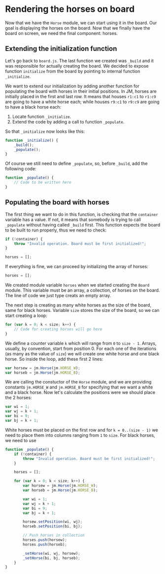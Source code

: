 # Rendering the horses on board

Now that we have the `Horse` module, we can start using it in the board. Our goal is displaying the horses on the board. Now that we finally have the board on screen, we need the final component: horses.

## Extending the initialization function
Let's go back to `board.js`. The last function we created was `_build` and it was responsible for actually creating the board. We decided to expose function `initialize` from the board by pointing to internal function `_initialize`.

We want to extend our initialization by adding another function for populating the board with horses in their initial positions. In JM, horses are initially placed in the first and last row. It means that houses `r1:c1` to `r1:c9` are going to have a white horse each; while houses `r9:c1` to `r9:c9` are going to have a black horse each:

1. Locate function `_initialize`.
2. Extend the code by adding a call to function `_populate`.

So that `_initialize` now looks like this:

```javascript
function _initialize() {
    _build();
    _populate();
}
```

Of course we still need to define `_populate`, so, before `_build`, add the following code:

```javascript
function _populate() {
    // Code to be written here
}
```

## Populating the board with horses
The first thing we want to do in this function, is checking that the `container` variable has a value. If not, it means that somebody is trying to call `_populate` without having called `_build` first. This function expects the board to be built to run properly, thus we need to check:

```javascript
if (!container) {
    throw "Invalid operation. Board must be first initialized!";
}

horses = [];
```

If everything is fine, we can proceed by initializing the array of horses:

```javascript
horses = [];
```

We created module variable `horses` when we started creating the `Board` module. This variable must be an array, a collection, of horses on the board. The line of code we just type creats an empty array.

The next step is creating as many white horses as the size of the board, same for black horses. Variable `size` stores the size of the board, so we can start creating a loop:

```javascript
for (var k = 0; k < size; k++) {
    // Code for creating horses will go here
}
```

We define a counter variable `k` which will range from `0` to `size - 1`. Arrays, usually, by convention, start from position 0. For each one of the iterations (as many as the value of `size`) we will create one white horse and one black horse. So inside the loop, add these first 2 lines:

```javascript
var horsew = jm.Horse(jm.HORSE_W);
var horseb = jm.Horse(jm.HORSE_B);
```

We are calling the constuctor of the `Horse` module, and we are providing constants `jm.HORSE_W` and `jm.HORSE_B` for specifying that we want a white and a black horse. Now let's calculate the positions were we should place the 2 horses:


```javascript
var wi = 1;
var wj = k + 1;
var bi = 9;
var bj = k + 1;
```

White horses must be placed on the first row and for `k = 0..(size - 1)` we need to place them into columns ranging from `1` to `size`. For black horses, we need to use 


```javascript
function _populate() {
    if (!container) {
        throw "Invalid operation. Board must be first initialized!";
    }

    horses = [];

    for (var k = 0; k < size; k++) {
        var horsew = jm.Horse(jm.HORSE_W);
        var horseb = jm.Horse(jm.HORSE_B);

        var wi = 1;
        var wj = k + 1;
        var bi = 9;
        var bj = k + 1;

        horsew.setPosition(wi, wj);
        horseb.setPosition(bi, bj);

        // Push horses in collection
        horses.push(horsew);
        horses.push(horseb);

        _setHorse(wi, wj, horsew);
        _setHorse(bi, bj, horseb);
    }
}
```
